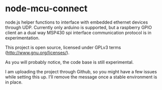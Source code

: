 node-mcu-connect 
================

node.js helper functions to interface with embedded ethernet devices through UDP.
Currently only arduino is supported, but a raspberry GPIO client an a dual way MSP430 spi interface communication protocol is in experimentation.

This project is open source, licensed under GPLv3 terms (http://www.gnu.org/licenses/).

As you will probably notice, the code base is still experimental.

I am uploading the project through Github, so you might have a few issues while setting this up. I'll remove the message once a stable environment is in place. 
